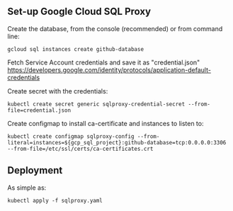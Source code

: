 Set-up Google Cloud SQL Proxy
-----------------------------

Create the database, from the console (recommended) or from command line:
```
gcloud sql instances create github-database
```

Fetch Service Account credentials and save it as "credential.json"
https://developers.google.com/identity/protocols/application-default-credentials

Create secret with the credentials:
```
kubectl create secret generic sqlproxy-credential-secret --from-file=credential.json
```

Create configmap to install ca-certificate and instances to listen to:
```
kubectl create configmap sqlproxy-config --from-literal=instances=${gcp_sql_project}:github-database=tcp:0.0.0.0:3306 --from-file=/etc/ssl/certs/ca-certificates.crt
```

Deployment
---------
As simple as:
```
kubectl apply -f sqlproxy.yaml
```
